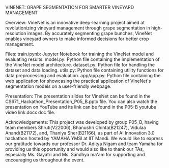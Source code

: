 VINENET: GRAPE SEGMENTATION FOR SMARTER VINEYARD MANAGEMENT

Overview:
VineNet is an innovative deep-learning project aimed at revolutionizing vineyard management through grape segmentation in high-resolution images. By accurately segmenting grape bunches, VineNet enables vineyard owners to make informed decisions for better crop management.

Files:
train.ipynb: Jupyter Notebook for training the VineNet model and evaluating results.
model.py: Python file containing the implementation of the VineNet model architecture.
dataset.py: Python file for handling the dataset and data loading.
utils.py: Python file containing utility functions for data preprocessing and evaluation.
app/app.py: Python file containing the web application for showcasing the practical application of VineNet's segmentation models on a user-friendly webpage.

Presentation:
The presentation slides for VineNet can be found in the CS671_Hackathon_Presentation_P05_B.pptx file.
You can also watch the presentation on YouTube and its link can be found in the P05-B youtube video link.docx doc file.

Acknowledgements:
This project was developed by group P05_B, having team members Shruti(V22006), Bhanushri Chinta(B21247), Vidulaa Anand(B21172), and, Thaniya Sher(B21166), as part of AI Innovation 3.0 hackathon hosted by YAMAHA YMSI at IIT Mandi. We would like to express our gratitude towards our professor Dr. Aditya Nigam and team Yamaha for providing us this opportunity and would also like to thank our TAs, especially Ms. Gayatri and Ms. Sandhya ma'am for supporting and encouraging us throughout the event.

